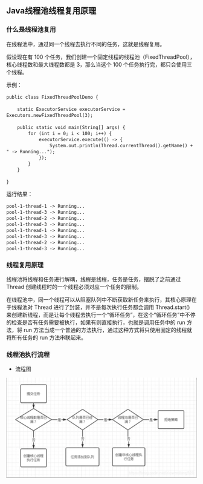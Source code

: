 ## Java线程池线程复用原理

### 什么是线程池复用

在线程池中，通过同一个线程去执行不同的任务，这就是线程复用。

假设现在有 100 个任务，我们创建一个固定线程的线程池（FixedThreadPool），核心线程数和最大线程数都是 3，那么当这个 100 个任务执行完，都只会使用三个线程。

示例：

```
public class FixedThreadPoolDemo {

    static ExecutorService executorService = Executors.newFixedThreadPool(3);

    public static void main(String[] args) {
        for (int i = 0; i < 100; i++) {
            executorService.execute(() -> {
                System.out.println(Thread.currentThread().getName() + " -> Running...");
            });
        }
    }

}
```

运行结果：
```
pool-1-thread-1 -> Running...
pool-1-thread-3 -> Running...
pool-1-thread-2 -> Running...
pool-1-thread-3 -> Running...
pool-1-thread-1 -> Running...
pool-1-thread-3 -> Running...
pool-1-thread-2 -> Running...
pool-1-thread-3 -> Running...
```

### 线程复用原理

线程池将线程和任务进行解耦，线程是线程，任务是任务，摆脱了之前通过 Thread 创建线程时的一个线程必须对应一个任务的限制。

在线程池中，同一个线程可以从阻塞队列中不断获取新任务来执行，其核心原理在于线程池对 Thread 进行了封装，并不是每次执行任务都会调用 Thread.start() 来创建新线程，而是让每个线程去执行一个“循环任务”，在这个“循环任务”中不停的检查是否有任务需要被执行，如果有则直接执行，也就是调用任务中的 run 方法，将 run 方法当成一个普通的方法执行，通过这种方式将只使用固定的线程就将所有任务的 run 方法串联起来。

### 线程池执行流程

- 流程图

![类加载过程](https://github.com/ZLOVE320483/DayDayUp/blob/main/pic/java_thread_pool_1.png)